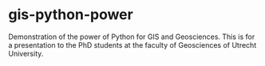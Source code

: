# gis-python-power
Demonstration of the power of Python for GIS and Geosciences. This is for a presentation to the PhD students at the faculty of Geosciences of Utrecht University. 
